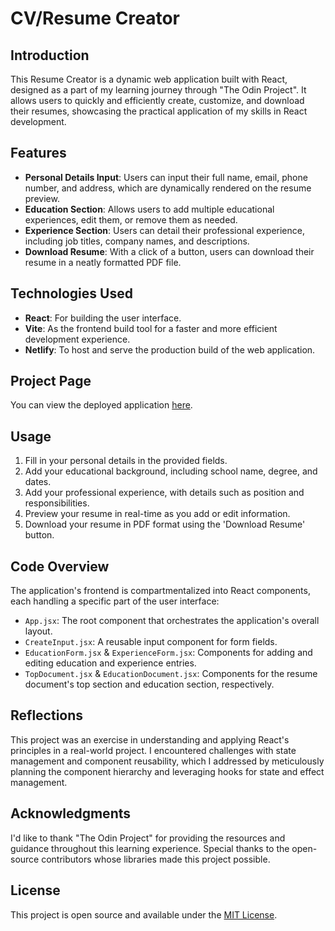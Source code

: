 # CV/Resume Creator

## Introduction
This Resume Creator is a dynamic web application built with React, designed as a part of my learning journey through "The Odin Project". It allows users to quickly and efficiently create, customize, and download their resumes, showcasing the practical application of my skills in React development.

## Features
- **Personal Details Input**: Users can input their full name, email, phone number, and address, which are dynamically rendered on the resume preview.
- **Education Section**: Allows users to add multiple educational experiences, edit them, or remove them as needed.
- **Experience Section**: Users can detail their professional experience, including job titles, company names, and descriptions.
- **Download Resume**: With a click of a button, users can download their resume in a neatly formatted PDF file.

## Technologies Used
- **React**: For building the user interface.
- **Vite**: As the frontend build tool for a faster and more efficient development experience.
- **Netlify**: To host and serve the production build of the web application.

## Project Page
You can view the deployed application [here](https://resume-creator-ps.netlify.app/).

## Usage
1. Fill in your personal details in the provided fields.
2. Add your educational background, including school name, degree, and dates.
3. Add your professional experience, with details such as position and responsibilities.
4. Preview your resume in real-time as you add or edit information.
5. Download your resume in PDF format using the 'Download Resume' button.

## Code Overview
The application's frontend is compartmentalized into React components, each handling a specific part of the user interface:
- `App.jsx`: The root component that orchestrates the application's overall layout.
- `CreateInput.jsx`: A reusable input component for form fields.
- `EducationForm.jsx` & `ExperienceForm.jsx`: Components for adding and editing education and experience entries.
- `TopDocument.jsx` & `EducationDocument.jsx`: Components for the resume document's top section and education section, respectively.

## Reflections
This project was an exercise in understanding and applying React's principles in a real-world project. I encountered challenges with state management and component reusability, which I addressed by meticulously planning the component hierarchy and leveraging hooks for state and effect management.

## Acknowledgments
I'd like to thank "The Odin Project" for providing the resources and guidance throughout this learning experience. Special thanks to the open-source contributors whose libraries made this project possible.

## License
This project is open source and available under the [MIT License](LICENSE.md).
